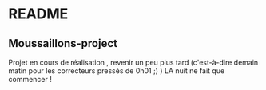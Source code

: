 # README

## Moussaillons-project

Projet en cours de réalisation , revenir un peu plus tard (c'est-à-dire demain matin pour les correcteurs pressés de 0h01 ;) ) LA nuit ne fait que commencer !

